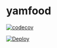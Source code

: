 # yamfood

[![codecov](https://codecov.io/gh/kensay98/yamfood/branch/master/graph/badge.svg)](https://codecov.io/gh/kensay98/yamfood)


[![Deploy](https://www.herokucdn.com/deploy/button.svg)](https://heroku.com/deploy?template=https://github.com/yamfood/yamfood)
